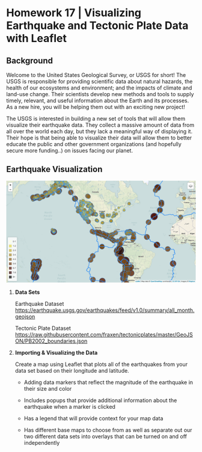 # Homework 17 | Visualizing Earthquake and Tectonic Plate Data with Leaflet

## Background

Welcome to the United States Geological Survey, or USGS for short! The USGS is responsible for providing scientific data about natural hazards, the health of our ecosystems and environment; and the impacts of climate and land-use change. Their scientists develop new methods and tools to supply timely, relevant, and useful information about the Earth and its processes. As a new hire, you will be helping them out with an exciting new project!

The USGS is interested in building a new set of tools that will allow them visualize their earthquake data. They collect a massive amount of data from all over the world each day, but they lack a meaningful way of displaying it. Their hope is that being able to visualize their data will allow them to better educate the public and other government organizations (and hopefully secure more funding..) on issues facing our planet.

## Earthquake Visualization

![My Map](Images/screenshot.png)

1. **Data Sets**

   Earthquake Dataset
   https://earthquake.usgs.gov/earthquakes/feed/v1.0/summary/all_month.geojson

   Tectonic Plate Dataset
   https://raw.githubusercontent.com/fraxen/tectonicplates/master/GeoJSON/PB2002_boundaries.json

2. **Importing & Visualizing the Data**

   Create a map using Leaflet that plots all of the earthquakes from your data set based on their longitude and latitude.

   * Adding data markers that reflect the magnitude of the earthquake in their size and color

   * Includes popups that provide additional information about the earthquake when a marker is clicked

   * Has a legend that will provide context for your map data

   * Has different base maps to choose from as well as separate out our two different data sets into overlays that can be        turned on and off independently
